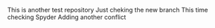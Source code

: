 This is another test repository
Just cheking the new branch
This time checking Spyder
Adding another conflict
